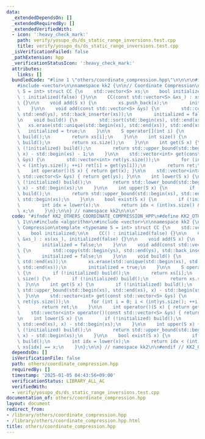 ```yaml
---
data:
  _extendedDependsOn: []
  _extendedRequiredBy: []
  _extendedVerifiedWith:
  - icon: ':heavy_check_mark:'
    path: verify/yosupo_ds/ds_static_range_inversions.test.cpp
    title: verify/yosupo_ds/ds_static_range_inversions.test.cpp
  _isVerificationFailed: false
  _pathExtension: hpp
  _verificationStatusIcon: ':heavy_check_mark:'
  attributes:
    links: []
  bundledCode: "#line 1 \"others/coordinate_compression.hpp\"\n\n\n\n#include <algorithm>\n\
    #include <vector>\n\nnamespace kk2 {\n\n// Coordinate Compression\ntemplate <typename\
    \ S = int> struct CC {\n    std::vector<S> xs;\n    bool initialized;\n\n    CC()\
    \ : initialized(false) {}\n\n    CC(const std::vector<S> &xs_) : xs(xs_), initialized(false)\
    \ {}\n\n    void add(S x) {\n        xs.push_back(x);\n        initialized = false;\n\
    \    }\n\n    void add(const std::vector<S> &ys) {\n        std::copy(std::begin(ys),\
    \ std::end(ys), std::back_inserter(xs));\n        initialized = false;\n    }\n\
    \n    void build() {\n        std::sort(std::begin(xs), std::end(xs));\n     \
    \   xs.erase(std::unique(std::begin(xs), std::end(xs)), std::end(xs));\n     \
    \   initialized = true;\n    }\n\n    S operator[](int i) {\n        if (!initialized)\
    \ build();\n        return xs[i];\n    }\n\n    int size() {\n        if (!initialized)\
    \ build();\n        return xs.size();\n    }\n\n    int get(S x) {\n        if\
    \ (!initialized) build();\n        return std::upper_bound(std::begin(xs), std::end(xs),\
    \ x) - std::begin(xs) - 1;\n    }\n\n    std::vector<int> get(const std::vector<S>\
    \ &ys) {\n        std::vector<int> ret(ys.size());\n        for (int i = 0; i\
    \ < (int)ys.size(); ++i) ret[i] = get(ys[i]);\n        return ret;\n    }\n\n\
    \    int operator()(S x) { return get(x); }\n\n    std::vector<int> operator()(const\
    \ std::vector<S> &ys) { return get(ys); }\n\n    int lower(S x) {\n        if\
    \ (!initialized) build();\n        return std::lower_bound(std::begin(xs), std::end(xs),\
    \ x) - std::begin(xs);\n    }\n\n    int upper(S x) {\n        if (!initialized)\
    \ build();\n        return std::upper_bound(std::begin(xs), std::end(xs), x) -\
    \ std::begin(xs);\n    }\n\n    bool exist(S x) {\n        if (!initialized) build();\n\
    \        int idx = lower(x);\n        return idx < (int)xs.size() && xs[idx] ==\
    \ x;\n    }\n};\n\n} // namespace kk2\n\n\n"
  code: "#ifndef KK2_OTHERS_COORDINATE_COMPRESSION_HPP\n#define KK2_OTHERS_COORDINATE_COMPRESSION_HPP\
    \ 1\n\n#include <algorithm>\n#include <vector>\n\nnamespace kk2 {\n\n// Coordinate\
    \ Compression\ntemplate <typename S = int> struct CC {\n    std::vector<S> xs;\n\
    \    bool initialized;\n\n    CC() : initialized(false) {}\n\n    CC(const std::vector<S>\
    \ &xs_) : xs(xs_), initialized(false) {}\n\n    void add(S x) {\n        xs.push_back(x);\n\
    \        initialized = false;\n    }\n\n    void add(const std::vector<S> &ys)\
    \ {\n        std::copy(std::begin(ys), std::end(ys), std::back_inserter(xs));\n\
    \        initialized = false;\n    }\n\n    void build() {\n        std::sort(std::begin(xs),\
    \ std::end(xs));\n        xs.erase(std::unique(std::begin(xs), std::end(xs)),\
    \ std::end(xs));\n        initialized = true;\n    }\n\n    S operator[](int i)\
    \ {\n        if (!initialized) build();\n        return xs[i];\n    }\n\n    int\
    \ size() {\n        if (!initialized) build();\n        return xs.size();\n  \
    \  }\n\n    int get(S x) {\n        if (!initialized) build();\n        return\
    \ std::upper_bound(std::begin(xs), std::end(xs), x) - std::begin(xs) - 1;\n  \
    \  }\n\n    std::vector<int> get(const std::vector<S> &ys) {\n        std::vector<int>\
    \ ret(ys.size());\n        for (int i = 0; i < (int)ys.size(); ++i) ret[i] = get(ys[i]);\n\
    \        return ret;\n    }\n\n    int operator()(S x) { return get(x); }\n\n\
    \    std::vector<int> operator()(const std::vector<S> &ys) { return get(ys); }\n\
    \n    int lower(S x) {\n        if (!initialized) build();\n        return std::lower_bound(std::begin(xs),\
    \ std::end(xs), x) - std::begin(xs);\n    }\n\n    int upper(S x) {\n        if\
    \ (!initialized) build();\n        return std::upper_bound(std::begin(xs), std::end(xs),\
    \ x) - std::begin(xs);\n    }\n\n    bool exist(S x) {\n        if (!initialized)\
    \ build();\n        int idx = lower(x);\n        return idx < (int)xs.size() &&\
    \ xs[idx] == x;\n    }\n};\n\n} // namespace kk2\n\n#endif // KK2_OTHERS_COORDINATE_COMPRESSION_HPP\n"
  dependsOn: []
  isVerificationFile: false
  path: others/coordinate_compression.hpp
  requiredBy: []
  timestamp: '2025-01-05 04:43:56+09:00'
  verificationStatus: LIBRARY_ALL_AC
  verifiedWith:
  - verify/yosupo_ds/ds_static_range_inversions.test.cpp
documentation_of: others/coordinate_compression.hpp
layout: document
redirect_from:
- /library/others/coordinate_compression.hpp
- /library/others/coordinate_compression.hpp.html
title: others/coordinate_compression.hpp
---
```

